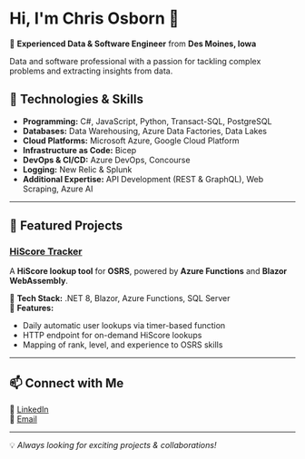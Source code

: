 # Hi, I'm Chris Osborn 👋

🚀 **Experienced Data & Software Engineer** from **Des Moines, Iowa**

Data and software professional with a passion for tackling complex problems and extracting insights from data.

## 🔧 Technologies & Skills
- **Programming:** C#, JavaScript, Python, Transact-SQL, PostgreSQL
- **Databases:** Data Warehousing, Azure Data Factories, Data Lakes
- **Cloud Platforms:** Microsoft Azure, Google Cloud Platform
- **Infrastructure as Code:** Bicep
- **DevOps & CI/CD:** Azure DevOps, Concourse
- **Logging:**  New Relic & Splunk
- **Additional Expertise:** API Development (REST & GraphQL), Web Scraping, Azure AI

---

## 🚀 Featured Projects

### [HiScore Tracker](https://github.com/yourusername/hiscore-tracker)
A **HiScore lookup tool** for **OSRS**, powered by **Azure Functions** and **Blazor WebAssembly**.

🔹 **Tech Stack:** .NET 8, Blazor, Azure Functions, SQL Server  
🔹 **Features:**
- Daily automatic user lookups via timer-based function
- HTTP endpoint for on-demand HiScore lookups
- Mapping of rank, level, and experience to OSRS skills

---

## 📫 Connect with Me
💼 [LinkedIn](https://linkedin.com/in/chris-osborn-hello)  
📧 [Email](mailto:chrisosborn93@gmail.com)  

---

💡 *Always looking for exciting projects & collaborations!*
